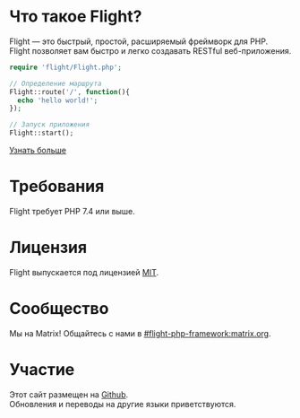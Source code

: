 # Что такое Flight?

Flight — это быстрый, простой, расширяемый фреймворк для PHP.  
Flight позволяет вам быстро и легко создавать RESTful веб-приложения.

``` php
require 'flight/Flight.php';

// Определение маршрута
Flight::route('/', function(){
  echo 'hello world!';
});

// Запуск приложения
Flight::start();
```

[Узнать больше](learn)

# Требования

Flight требует PHP 7.4 или выше.

# Лицензия

Flight выпускается под лицензией [MIT](https://github.com/mikecao/flight/blob/master/LICENSE).

# Сообщество

Мы на Matrix! Общайтесь с нами в [#flight-php-framework:matrix.org](https://matrix.to/#/#flight-php-framework:matrix.org).

# Участие

Этот сайт размещен на [Github](https://github.com/mikecao/flightphp.com).  
Обновления и переводы на другие языки приветствуются.